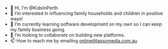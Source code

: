 - 👋 Hi, I’m @KidsInPerth
- 👀 I’m interested in influencing family households and children in positive ways!
- 🌱 I’m currently learning software development on my own so I can keep my family business going.
- 💞️ I’m looking to collaborate on building new platforms.
- 📫 How to reach me by emailing online@lassomedia.com.au

<!---
KidsInPerth/KidsInPerth is a ✨ special ✨ repository because its `README.md` (this file) appears on your GitHub profile.
You can click the Preview link to take a look at your changes.
--->
